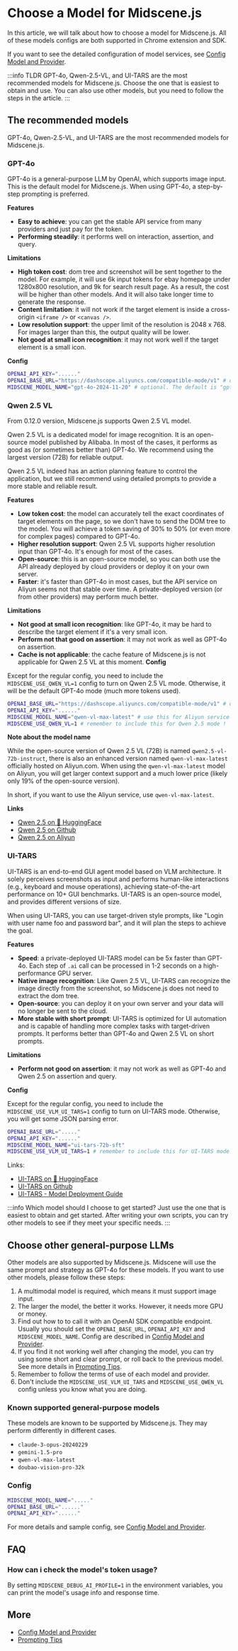 # Choose a Model for Midscene.js

In this article, we will talk about how to choose a model for Midscene.js. All of these models configs are both supported in Chrome extension and SDK.

If you want to see the detailed configuration of model services, see [Config Model and Provider](./model-provider).

:::info TLDR
GPT-4o, Qwen-2.5-VL, and UI-TARS are the most recommended models for Midscene.js. Choose the one that is easiest to obtain and use. You can also use other models, but you need to follow the steps in the article.
:::

## The recommended models

GPT-4o, Qwen-2.5-VL, and UI-TARS are the most recommended models for Midscene.js.

### GPT-4o

GPT-4o is a general-purpose LLM by OpenAI, which supports image input. This is the default model for Midscene.js. When using GPT-4o, a step-by-step prompting is preferred.

**Features**

- **Easy to achieve**: you can get the stable API service from many providers and just pay for the token.
- **Performing steadily**: it performs well on interaction, assertion, and query.

**Limitations**

- **High token cost**: dom tree and screenshot will be sent together to the model. For example, it will use 6k input tokens for ebay homepage under 1280x800 resolution, and 9k for search result page. As a result, the cost will be higher than other models. And it will also take longer time to generate the response.
- **Content limitation**: it will not work if the target element is inside a cross-origin `<iframe />` or `<canvas />`.
- **Low resolution support**: the upper limit of the resolution is 2048 x 768. For images larger than this, the output quality will be lower.
- **Not good at small icon recognition**: it may not work well if the target element is a small icon.

**Config**

```bash
OPENAI_API_KEY="......"
OPENAI_BASE_URL="https://dashscope.aliyuncs.com/compatible-mode/v1" # optional, if you want an endpoint other than the default one from OpenAI.
MIDSCENE_MODEL_NAME="gpt-4o-2024-11-20" # optional. The default is "gpt-4o".
```

### Qwen 2.5 VL

From 0.12.0 version, Midscene.js supports Qwen 2.5 VL model.

Qwen 2.5 VL is a dedicated model for image recognition. It is an open-source model published by Alibaba. In most of the cases, it performs as good as (or sometimes better than) GPT-4o. We recommend using the largest version (72B) for reliable output.

Qwen 2.5 VL indeed has an action planning feature to control the application, but we still recommend using detailed prompts to provide a more stable and reliable result.

**Features**

- **Low token cost**: the model can accurately tell the exact coordinates of target elements on the page, so we don't have to send the DOM tree to the model. You will achieve a token saving of 30% to 50% (or even more for complex pages) compared to GPT-4o.
- **Higher resolution support**: Qwen 2.5 VL supports higher resolution input than GPT-4o. It's enough for most of the cases.
- **Open-source**: this is an open-source model, so you can both use the API already deployed by cloud providers or deploy it on your own server.
- **Faster**: it's faster than GPT-4o in most cases, but the API service on Aliyun seems not that stable over time. A private-deployed version (or from other providers) may perform much better.

**Limitations**

- **Not good at small icon recognition**: like GPT-4o, it may be hard to describe the target element if it's a very small icon.
- **Perform not that good on assertion**: it may not work as well as GPT-4o on assertion. 
- **Cache is not applicable**: the cache feature of Midscene.js is not applicable for Qwen 2.5 VL at this moment.
**Config**

Except for the regular config, you need to include the `MIDSCENE_USE_QWEN_VL=1` config to turn on Qwen 2.5 VL mode. Otherwise, it will be the default GPT-4o mode (much more tokens used).

```bash
OPENAI_BASE_URL="https://dashscope.aliyuncs.com/compatible-mode/v1" # or any endpoint from other providers.
OPENAI_API_KEY="......"
MIDSCENE_MODEL_NAME="qwen-vl-max-latest" # use this for Aliyun service
MIDSCENE_USE_QWEN_VL=1 # remember to include this for Qwen 2.5 mode !
```

**Note about the model name**

⁠While the open-source version of Qwen 2.5 VL (72B) is named `qwen2.5-vl-72b-instruct`, there is also an enhanced version named `qwen-vl-max-latest` officially hosted on Aliyun.com. When using the `qwen-vl-max-latest` model on Aliyun, you will get larger context support and a much lower price (likely only 19% of the open-source version).

In short, if you want to use the Aliyun service, use `qwen-vl-max-latest`.

**Links**
- [Qwen 2.5 on 🤗 HuggingFace](https://huggingface.co/Qwen/Qwen2.5-VL-72B-Instruct)
- [Qwen 2.5 on Github](https://github.com/QwenLM/Qwen2.5-VL)
- [Qwen 2.5 on Aliyun](https://bailian.console.aliyun.com/#/model-market/detail/qwen2.5-vl-72b-instruct)

### UI-TARS

UI-TARS is an end-to-end GUI agent model based on VLM architecture. It solely perceives screenshots as input and performs human-like interactions (e.g., keyboard and mouse operations), achieving state-of-the-art performance on 10+ GUI benchmarks. UI-TARS is an open-source model, and provides different versions of size. 

When using UI-TARS, you can use target-driven style prompts, like "Login with user name foo and password bar", and it will plan the steps to achieve the goal.

**Features**

- **Speed**: a private-deployed UI-TARS model can be 5x faster than GPT-4o. Each step of `.ai` call can be processed in 1-2 seconds on a high-performance GPU server.
- **Native image recognition**: Like Qwen 2.5 VL, UI-TARS can recognize the image directly from the screenshot, so Midscene.js does not need to extract the dom tree.
- **Open-source**: you can deploy it on your own server and your data will no longer be sent to the cloud.
- **More stable with short prompt**: ⁠UI-TARS is optimized for UI automation and is capable of handling more complex tasks with target-driven prompts. It performs better than GPT-4o and Qwen 2.5 VL on short prompts.

**Limitations**

- **Perform not good on assertion**: it may not work as well as GPT-4o and Qwen 2.5 on assertion and query.

**Config**

Except for the regular config, you need to include the `MIDSCENE_USE_VLM_UI_TARS=1` config to turn on UI-TARS mode. Otherwise, you will get some JSON parsing error.

```bash
OPENAI_BASE_URL="....."
OPENAI_API_KEY="......" 
MIDSCENE_MODEL_NAME="ui-tars-72b-sft"
MIDSCENE_USE_VLM_UI_TARS=1 # remember to include this for UI-TARS mode !
```

Links:
- [UI-TARS on 🤗 HuggingFace](https://huggingface.co/bytedance-research/UI-TARS-72B-SFT)
- [UI-TARS on Github](https://github.com/bytedance/ui-tars)
- [UI-TARS - Model Deployment Guide](https://juniper-switch-f10.notion.site/UI-TARS-Model-Deployment-Guide-17b5350241e280058e98cea60317de71)

:::info Which model should I choose to get started?
Just use the one that is easiest to obtain and get started. After writing your own scripts, you can try other models to see if they meet your specific needs.
:::


## Choose other general-purpose LLMs

Other models are also supported by Midscene.js. Midscene will use the same prompt and strategy as GPT-4o for these models. If you want to use other models, please follow these steps:

1. A multimodal model is required, which means it must support image input.
1. The larger the model, the better it works. However, it needs more GPU or money.
1. Find out how to to call it with an OpenAI SDK compatible endpoint. Usually you should set the `OPENAI_BASE_URL`, `OPENAI_API_KEY` and `MIDSCENE_MODEL_NAME`. Config are described in [Config Model and Provider](./model-provider).
1. If you find it not working well after changing the model, you can try using some short and clear prompt, or roll back to the previous model. See more details in [Prompting Tips](./prompting-tips).
1. Remember to follow the terms of use of each model and provider.
1. Don't include the `MIDSCENE_USE_VLM_UI_TARS` and `MIDSCENE_USE_QWEN_VL` config unless you know what you are doing.

### Known supported general-purpose models

These models are known to be supported by Midscene.js. They may perform differently in different cases.

- `claude-3-opus-20240229`
- `gemini-1.5-pro`
- `qwen-vl-max-latest`
- `doubao-vision-pro-32k`

### Config

```bash
MIDSCENE_MODEL_NAME="....."
OPENAI_BASE_URL="......"
OPENAI_API_KEY="......"
```

For more details and sample config, see [Config Model and Provider](./model-provider).

## FAQ

### How can i check the model's token usage?

By setting `MIDSCENE_DEBUG_AI_PROFILE=1` in the environment variables, you can print the model's usage info and response time.

## More

* [Config Model and Provider](./model-provider)
* [Prompting Tips](./prompting-tips)
